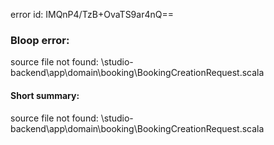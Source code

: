 error id: IMQnP4/TzB+OvaTS9ar4nQ==
### Bloop error:

source file not found: <WORKSPACE>\studio-backend\app\domain\booking\BookingCreationRequest.scala
#### Short summary: 

source file not found: <WORKSPACE>\studio-backend\app\domain\booking\BookingCreationRequest.scala